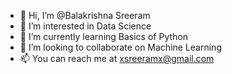 - 👋 Hi, I’m @Balakrishna Sreeram
- 👀 I’m interested in Data Science
- 🌱 I’m currently learning Basics of Python
- 💞️ I’m looking to collaborate on Machine Learning
- 📫 You can reach me at xsreeramx@gmail.com

<!---
xsreeramx/xsreeramx is a ✨ special ✨ repository because its `README.md` (this file) appears on your GitHub profile.
You can click the Preview link to take a look at your changes.
--->
